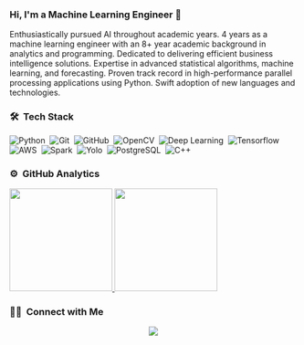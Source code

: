 ### Hi, I'm a Machine Learning Engineer 👋

Enthusiastically pursued AI throughout academic years.
4 years as a machine learning engineer with an 8+ year academic background in analytics and programming.
Dedicated to delivering efficient business intelligence solutions.
Expertise in advanced statistical algorithms, machine learning, and forecasting.
Proven track record in high-performance parallel processing applications using Python.
Swift adoption of new languages and technologies.

### 🛠 &nbsp;Tech Stack
![Python](https://img.shields.io/badge/-Python-05122A?style=flat&logo=python)&nbsp;
![Git](https://img.shields.io/badge/-Git-05122A?style=flat&logo=git)&nbsp;
![GitHub](https://img.shields.io/badge/-GitHub-05122A?style=flat&logo=github)&nbsp;
![OpenCV](https://img.shields.io/badge/-OpenCV-05122A?style=flat&logo=opencV)&nbsp;
![Deep Learning](https://img.shields.io/badge/-Deep%20Learning-05122A?style=flat&logo=deeplearning)&nbsp;
![Tensorflow](https://img.shields.io/badge/-tensorflow-05122A?style=flat&logo=tensorflow)&nbsp;
![AWS](https://img.shields.io/badge/-AWS-05122A?style=flat&logo=aws)&nbsp;
![Spark](https://img.shields.io/badge/-Spark-05122A?style=flat&logo=spark)&nbsp;
![Yolo](https://img.shields.io/badge/-Yolo-05122A?style=flat&logo=yolo)&nbsp;
![PostgreSQL](https://img.shields.io/badge/-PostgreSQL-05122A?style=flat&logo=postgresql)&nbsp;
![C++](https://img.shields.io/badge/-C++-05122A?style=flat&logo=C%2B%2B&logoColor=00599C)&nbsp;

### ⚙️ &nbsp;GitHub Analytics
<p>
<a href="https://github.com/everest8849top">
  <img height="180em" src="https://github-readme-stats-eight-theta.vercel.app/api?username=everest8849top&show_icons=true&include_all_commits=true&theme=dark&layout=compact&count_private=true&hide=contribs,issues"/>
  <img height="180em" src="https://github-readme-stats-eight-theta.vercel.app/api/top-langs/?username=everest8849top&count_private=true&theme=dark&layout=compact&langs_count=8"/>
</a>
</p>

### 🤝🏻 &nbsp;Connect with Me

<p align="center">
<a href="mailto:wwwdddvava@gmail.com"><img src="https://img.shields.io/badge/-wwwdddvava@gmail.com-D14836?style=flat&logo=Gmail&logoColor=white"/></a>
</p>
